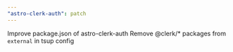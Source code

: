 ```yaml
---
"astro-clerk-auth": patch
---
```


Improve package.json of astro-clerk-auth
Remove @clerk/* packages from `external` in tsup config
